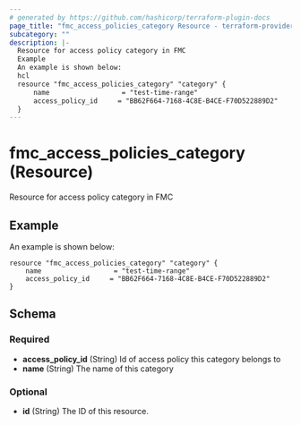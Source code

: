 ```yaml
---
# generated by https://github.com/hashicorp/terraform-plugin-docs
page_title: "fmc_access_policies_category Resource - terraform-provider-fmc"
subcategory: ""
description: |-
  Resource for access policy category in FMC
  Example
  An example is shown below:
  hcl
  resource "fmc_access_policies_category" "category" {
      name                  = "test-time-range"
      access_policy_id     = "BB62F664-7168-4C8E-B4CE-F70D522889D2"
  }
---
```


# fmc_access_policies_category (Resource)

Resource for access policy category in FMC

## Example
An example is shown below: 
```hcl
resource "fmc_access_policies_category" "category" {
    name        		  = "test-time-range"
    access_policy_id     = "BB62F664-7168-4C8E-B4CE-F70D522889D2"
}
```



<!-- schema generated by tfplugindocs -->
## Schema

### Required

- **access_policy_id** (String) Id of access policy this category belongs to
- **name** (String) The name of this category

### Optional

- **id** (String) The ID of this resource.


